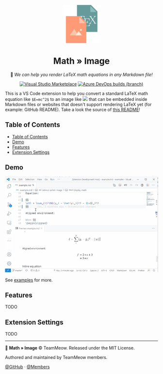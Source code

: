 <div align="center">

<img src="./assets/vscode-math-to-image.png" width="125px" alt="logo">

<h1>Math » Image</h1>

📐 <em>We can help you render LaTeX math equations in any Markdown file! </em>

[![Visual Studio Marketplace](https://img.shields.io/badge/Available%20on-VS%20Marketplace-0066b8?logo=visual-studio)](https://marketplace.visualstudio.com/items?itemName=MeowTeam.vscode-math-to-image)
[![Azure DevOps builds (branch)](https://img.shields.io/azure-devops/build/MeowTeam/9f842be1-8208-4cb2-ab10-228d34a2c525/1/master?color=2560E0&label=Azure%20Pipelines&logo=azure-pipelines)](https://dev.azure.com/MeowTeam/vscode-math-to-image/_build/latest?definitionId=1&branchName=master)
<!-- ![Visual Studio Marketplace Version](https://img.shields.io/visual-studio-marketplace/v/MeowTeam.vscode-math-to-image?color=0066b8&label=VS%20Marketplace&logo=visual-studio) -->
<!-- ![Visual Studio Marketplace Downloads](https://img.shields.io/visual-studio-marketplace/d/MeowTeam.vscode-math-to-image?label=downloads) -->
<!-- ![Visual Studio Marketplace Rating (Stars)](https://img.shields.io/visual-studio-marketplace/stars/MeowTeam.vscode-math-to-image) -->

</div>

This is a VS Code extension to help you convert a standard LaTeX math equation like `$E=mc^2$` to an image like <img src="https://render.githubusercontent.com/render/math?math=E%3Dmc%5E2"> that can be embedded inside Markdown files or websites that doesn't support rendering LaTeX yet (for example: GitHub README). Take a look the source of [this README](https://raw.githubusercontent.com/TeamMeow/vscode-math-to-image/master/README.md)!

## Table of Contents

- [Table of Contents](#table-of-contents)
- [Demo](#demo)
- [Features](#features)
- [Extension Settings](#extension-settings)

## Demo

![](assets/vscode-math-to-image.gif)

See [examples](examples/example.md) for more.

## Features

TODO

## Extension Settings

TODO

<!-- This extension contributes the following settings:

* `myExtension.enable`: enable/disable this extension
* `myExtension.thing`: set to `blah` to do something -->

---

📐 **Math » Image** © TeamMeow. Released under the MIT License.

Authored and maintained by TeamMeow members.

[@GitHub](https://github.com/TeamMeow) · [@Members](https://github.com/orgs/TeamMeow/people?type=source)
